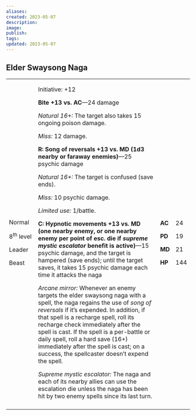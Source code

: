 ```yaml
---
aliases: 
created: 2023-05-07
description: 
image: 
publish: 
tags: 
updated: 2023-05-07
---
```


## Elder Swaysong Naga

<table>
<colgroup>
<col style="width: 16%" />
<col style="width: 71%" />
<col style="width: 5%" />
<col style="width: 6%" />
</colgroup>
<tbody>
<tr class="odd">
<td><p>Normal</p>
<p>8<sup>th</sup> level</p>
<p>Leader</p>
<p>Beast</p></td>
<td><p>Initiative: +12</p>
<p><strong>Bite +13 vs. AC</strong>—24 damage</p>
<p><em>Natural 16+:</em> The target also takes 15 ongoing poison
damage.</p>
<p><em>Miss:</em> 12 damage.</p>
<p><strong>R: Song of reversals +13 vs. MD (1d3 nearby or faraway
enemies)</strong>—25 psychic damage</p>
<p><em>Natural 16+:</em> The target is confused (save ends).</p>
<p><em>Miss:</em> 10 psychic damage.</p>
<p><em>Limited use:</em> 1/battle.</p>
<p><strong>C: Hypnotic movements +13 vs. MD (one nearby enemy, or one
nearby enemy per point of esc. die if <em>supreme mystic escalator</em>
benefit is active)</strong>—15 psychic damage, and the target is
hampered (save ends); until the target saves, it takes 15 psychic damage
each time it attacks the naga</p>
<p><em>Arcane mirror:</em> Whenever an enemy targets the elder swaysong
naga with a spell, the naga regains the use of <em>song of
reversals</em> if it’s expended. In addition, if that spell is a
recharge spell, roll its recharge check immediately after the spell is
cast. If the spell is a per-battle or daily spell, roll a hard save
(16+) immediately after the spell is cast; on a success, the spellcaster
doesn’t expend the spell.</p>
<p><em>Supreme mystic escalator:</em> The naga and each of its nearby
allies can use the escalation die unless the naga has been hit by two
enemy spells since its last turn.</p></td>
<td><p><strong>AC</strong></p>
<p><strong>PD</strong></p>
<p><strong>MD</strong></p>
<p><strong>HP</strong></p></td>
<td><p>24</p>
<p>19</p>
<p>21</p>
<p>144</p></td>
</tr>
<tr class="even">
<td></td>
<td></td>
<td></td>
<td></td>
</tr>
</tbody>
</table>

